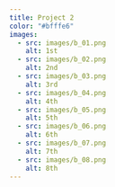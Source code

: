 ```yaml
---
title: Project 2
color: "#bfffe6"
images:
  - src: images/b_01.png
    alt: 1st
  - src: images/b_02.png
    alt: 2nd
  - src: images/b_03.png
    alt: 3rd
  - src: images/b_04.png
    alt: 4th
  - src: images/b_05.png
    alt: 5th
  - src: images/b_06.png
    alt: 6th
  - src: images/b_07.png
    alt: 7th
  - src: images/b_08.png
    alt: 8th
---
```


